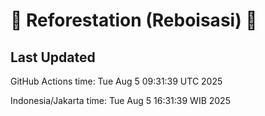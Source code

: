 
# 🌳 Reforestation (Reboisasi) 🌲

## Last Updated

GitHub Actions time: Tue Aug  5 09:31:39 UTC 2025

Indonesia/Jakarta time: Tue Aug  5 16:31:39 WIB 2025
